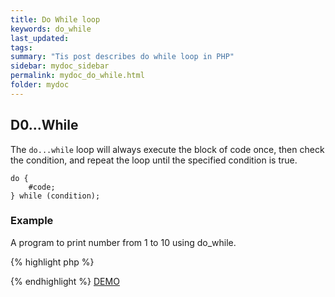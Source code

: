 ```yaml
---
title: Do While loop
keywords: do_while
last_updated: 
tags: 
summary: "Tis post describes do while loop in PHP"
sidebar: mydoc_sidebar
permalink: mydoc_do_while.html
folder: mydoc
---
```


## D0...While
The ```do...while``` loop will always execute the block of code once, then check the condition, and repeat the loop until the specified condition is true.

```
do {
    #code;
} while (condition);
```
### Example
A program to print number from 1 to 10 using do_while.

{% highlight php %}
<?php 
$x = 1; 

do {
    echo "$x";
    $x++;
} while ($x <= 10);
?>
{% endhighlight %}
[DEMO](https://paiza.io/projects/C-4LsnmPaq2jqp7iGrZ1dA?language=php)




